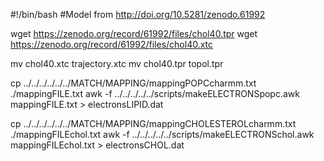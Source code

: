 #!/bin/bash
#Model from http://doi.org/10.5281/zenodo.61992

wget https://zenodo.org/record/61992/files/chol40.tpr
wget https://zenodo.org/record/61992/files/chol40.xtc

mv chol40.xtc trajectory.xtc
mv chol40.tpr topol.tpr

cp ../../../../../../MATCH/MAPPING/mappingPOPCcharmm.txt ./mappingFILE.txt
awk -f ../../../../../scripts/makeELECTRONSpopc.awk mappingFILE.txt > electronsLIPID.dat

cp ../../../../../../MATCH/MAPPING/mappingCHOLESTEROLcharmm.txt ./mappingFILEchol.txt
awk -f ../../../../../scripts/makeELECTRONSchol.awk mappingFILEchol.txt > electronsCHOL.dat  
